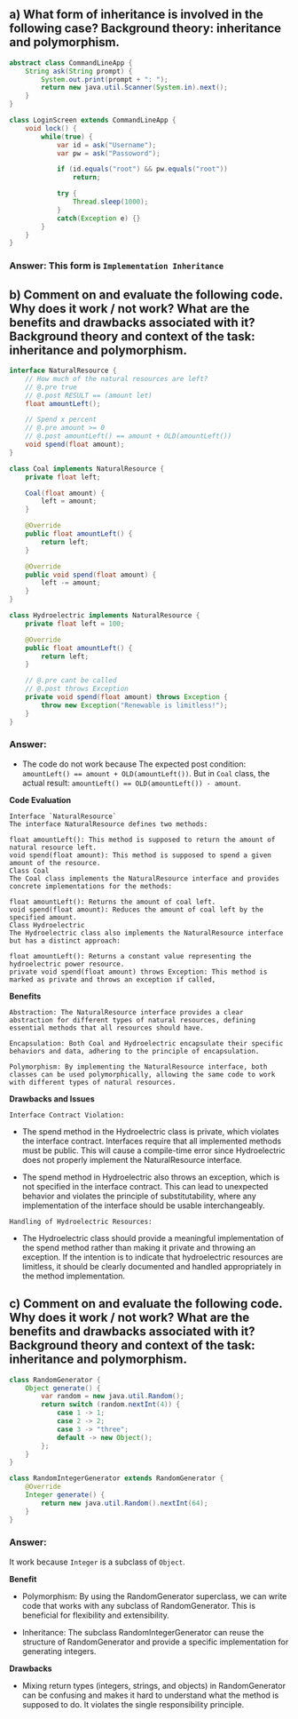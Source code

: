 ## a) What form of inheritance is involved in the following case? Background theory: inheritance and polymorphism.
``` java
abstract class CommandLineApp {
    String ask(String prompt) {
        System.out.print(prompt + ": ");
        return new java.util.Scanner(System.in).next();
    }
}

class LoginScreen extends CommandLineApp {
    void lock() {
        while(true) {
            var id = ask("Username");
            var pw = ask("Passoword");

            if (id.equals("root") && pw.equals("root"))
                return;

            try {
                Thread.sleep(1000);
            }
            catch(Exception e) {}
        }
    }
}
```

### Answer: This form is ``Implementation Inheritance``

## b) Comment on and evaluate the following code. Why does it work / not work? What are the benefits and drawbacks associated with it? Background theory and context of the task: inheritance and polymorphism.

```java
interface NaturalResource {
    // How much of the natural resources are left?
    // @.pre true
    // @.post RESULT == (amount let)
    float amountLeft();

    // Spend x percent
    // @.pre amount >= 0
    // @.post amountLeft() == amount + OLD(amountLeft())
    void spend(float amount);
}

class Coal implements NaturalResource {
    private float left;

    Coal(float amount) {
        left = amount;
    }

    @Override
    public float amountLeft() {
        return left;
    }

    @Override
    public void spend(float amount) {
        left -= amount;
    }
}

class Hydroelectric implements NaturalResource {
    private float left = 100;

    @Override
    public float amountLeft() {
        return left;
    }

    // @.pre cant be called
    // @.post throws Exception
    private void spend(float amount) throws Exception {
        throw new Exception("Renewable is limitless!");
    }
}
```

### Answer: 

* The code do not work because 
The expected post condition: `amountLeft() == amount + OLD(amountLeft())`.
But in `Coal` class, the actual result: `amountLeft() == OLD(amountLeft()) - amount`.


**Code Evaluation**

```
Interface `NaturalResource`
The interface NaturalResource defines two methods:

float amountLeft(): This method is supposed to return the amount of natural resource left.
void spend(float amount): This method is supposed to spend a given amount of the resource.
Class Coal
The Coal class implements the NaturalResource interface and provides concrete implementations for the methods:

float amountLeft(): Returns the amount of coal left.
void spend(float amount): Reduces the amount of coal left by the specified amount.
Class Hydroelectric
The Hydroelectric class also implements the NaturalResource interface but has a distinct approach:

float amountLeft(): Returns a constant value representing the hydroelectric power resource.
private void spend(float amount) throws Exception: This method is marked as private and throws an exception if called,

```
**Benefits**

```
Abstraction: The NaturalResource interface provides a clear abstraction for different types of natural resources, defining essential methods that all resources should have.

Encapsulation: Both Coal and Hydroelectric encapsulate their specific behaviors and data, adhering to the principle of encapsulation.

Polymorphism: By implementing the NaturalResource interface, both classes can be used polymorphically, allowing the same code to work with different types of natural resources.
```

**Drawbacks and Issues**


``Interface Contract Violation:``

* The spend method in the Hydroelectric class is private, which violates the interface contract. Interfaces require that all implemented methods must be public. This will cause a compile-time error since Hydroelectric does not properly implement the NaturalResource interface.

* The spend method in Hydroelectric also throws an exception, which is not specified in the interface contract. This can lead to unexpected behavior and violates the principle of substitutability, where any implementation of the interface should be usable interchangeably.




``Handling of Hydroelectric Resources:``

* The Hydroelectric class should provide a meaningful implementation of the spend method rather than making it private and throwing an exception. If the intention is to indicate that hydroelectric resources are limitless, it should be clearly documented and handled appropriately in the method implementation.


## c) Comment on and evaluate the following code. Why does it work / not work? What are the benefits and drawbacks associated with it? Background theory and context of the task: inheritance and polymorphism.
``` java
class RandomGenerator {
    Object generate() {
        var random = new java.util.Random();
        return switch (random.nextInt(4)) {
            case 1 -> 1;
            case 2 -> 2;
            case 3 -> "three";
            default -> new Object();
        };
    }
}

class RandomIntegerGenerator extends RandomGenerator {
    @Override
    Integer generate() {
        return new java.util.Random().nextInt(64);
    }
}
```

### Answer: 
It work because `Integer` is a subclass of `Object`.

**Benefit**

* Polymorphism: By using the RandomGenerator superclass, we can write code that works with any subclass of RandomGenerator. This is beneficial for flexibility and extensibility.

* Inheritance: The subclass RandomIntegerGenerator can reuse the structure of RandomGenerator and provide a specific implementation for generating integers.

**Drawbacks**

* Mixing return types (integers, strings, and objects) in RandomGenerator can be confusing and makes it hard to understand what the method is supposed to do. It violates the single responsibility principle.

